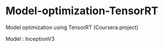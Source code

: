 # Model-optimization-TensorRT
Model optimization using TensorRT (Coursera project)

Model : InceptionV3

